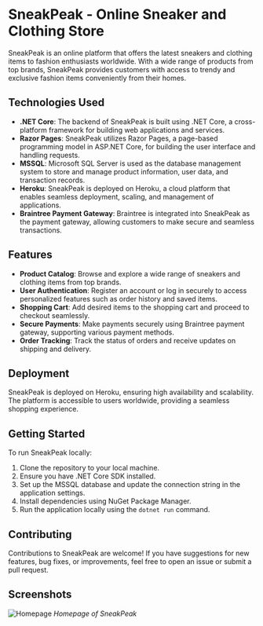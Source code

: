 # SneakPeak - Online Sneaker and Clothing Store

SneakPeak is an online platform that offers the latest sneakers and clothing items to fashion enthusiasts worldwide. With a wide range of products from top brands, SneakPeak provides customers with access to trendy and exclusive fashion items conveniently from their homes.

## Technologies Used

- **.NET Core**: The backend of SneakPeak is built using .NET Core, a cross-platform framework for building web applications and services.
- **Razor Pages**: SneakPeak utilizes Razor Pages, a page-based programming model in ASP.NET Core, for building the user interface and handling requests.
- **MSSQL**: Microsoft SQL Server is used as the database management system to store and manage product information, user data, and transaction records.
- **Heroku**: SneakPeak is deployed on Heroku, a cloud platform that enables seamless deployment, scaling, and management of applications.
- **Braintree Payment Gateway**: Braintree is integrated into SneakPeak as the payment gateway, allowing customers to make secure and seamless transactions.

## Features

- **Product Catalog**: Browse and explore a wide range of sneakers and clothing items from top brands.
- **User Authentication**: Register an account or log in securely to access personalized features such as order history and saved items.
- **Shopping Cart**: Add desired items to the shopping cart and proceed to checkout seamlessly.
- **Secure Payments**: Make payments securely using Braintree payment gateway, supporting various payment methods.
- **Order Tracking**: Track the status of orders and receive updates on shipping and delivery.

## Deployment

SneakPeak is deployed on Heroku, ensuring high availability and scalability. The platform is accessible to users worldwide, providing a seamless shopping experience.

## Getting Started

To run SneakPeak locally:

1. Clone the repository to your local machine.
2. Ensure you have .NET Core SDK installed.
3. Set up the MSSQL database and update the connection string in the application settings.
4. Install dependencies using NuGet Package Manager.
5. Run the application locally using the `dotnet run` command.

## Contributing

Contributions to SneakPeak are welcome! If you have suggestions for new features, bug fixes, or improvements, feel free to open an issue or submit a pull request.

## Screenshots

![Homepage](/wwwroot/images/homepage.jpg)
*Homepage of SneakPeak*
